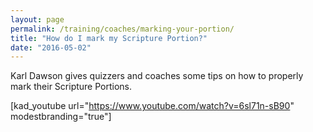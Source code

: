 ```yaml
---
layout: page
permalink: /training/coaches/marking-your-portion/
title: "How do I mark my Scripture Portion?"
date: "2016-05-02"
---
```


Karl Dawson gives quizzers and coaches some tips on how to properly mark their Scripture Portions.

\[kad\_youtube url="https://www.youtube.com/watch?v=6sl71n-sB90" modestbranding="true"\]
